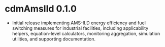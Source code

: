 # cdmAmsIId 0.1.0

* Initial release implementing AMS-II.D energy efficiency and fuel switching
  measures for industrial facilities, including applicability helpers,
  equation-level calculators, monitoring aggregation, simulation utilities, and
  supporting documentation.
